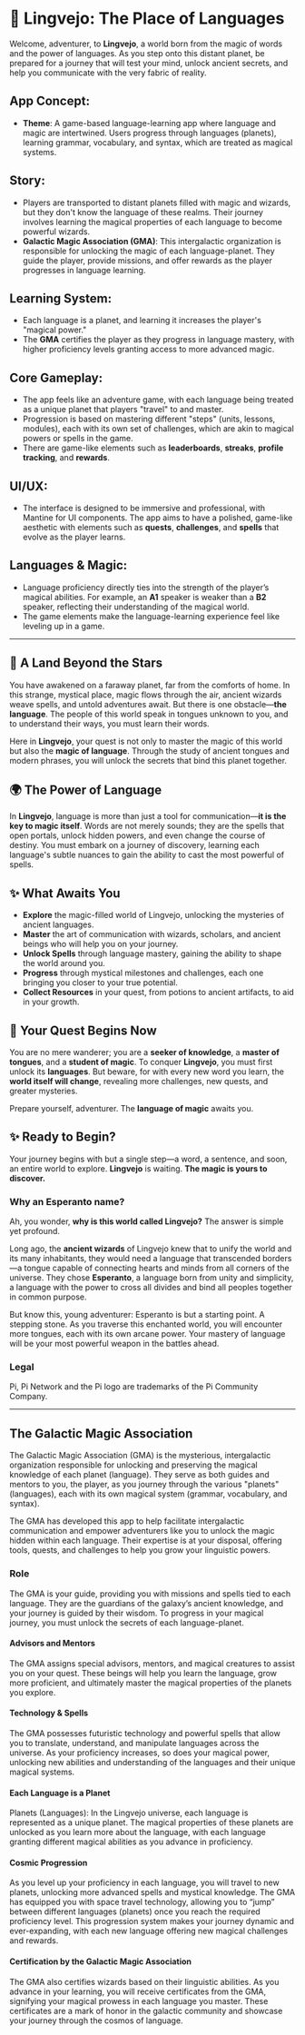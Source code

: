 
# 🌟 **Lingvejo**: The Place of Languages

Welcome, adventurer, to **Lingvejo**, a world born from the magic of words and the power of languages. As you step onto this distant planet, be prepared for a journey that will test your mind, unlock ancient secrets, and help you communicate with the very fabric of reality.

## **App Concept**:
- **Theme**: A game-based language-learning app where language and magic are intertwined. Users progress through languages (planets), learning grammar, vocabulary, and syntax, which are treated as magical systems.

## **Story**:
- Players are transported to distant planets filled with magic and wizards, but they don't know the language of these realms. Their journey involves learning the magical properties of each language to become powerful wizards.
- **Galactic Magic Association (GMA)**: This intergalactic organization is responsible for unlocking the magic of each language-planet. They guide the player, provide missions, and offer rewards as the player progresses in language learning.

## **Learning System**:
- Each language is a planet, and learning it increases the player's "magical power."
- The **GMA** certifies the player as they progress in language mastery, with higher proficiency levels granting access to more advanced magic.

## **Core Gameplay**:
- The app feels like an adventure game, with each language being treated as a unique planet that players "travel" to and master.
- Progression is based on mastering different "steps" (units, lessons, modules), each with its own set of challenges, which are akin to magical powers or spells in the game.
- There are game-like elements such as **leaderboards**, **streaks**, **profile tracking**, and **rewards**.

## **UI/UX**:
- The interface is designed to be immersive and professional, with Mantine for UI components. The app aims to have a polished, game-like aesthetic with elements such as **quests**, **challenges**, and **spells** that evolve as the player learns.

## **Languages & Magic**:
- Language proficiency directly ties into the strength of the player’s magical abilities. For example, an **A1** speaker is weaker than a **B2** speaker, reflecting their understanding of the magical world.
- The game elements make the language-learning experience feel like leveling up in a game.

---

## 🔮 **A Land Beyond the Stars**

You have awakened on a faraway planet, far from the comforts of home. In this strange, mystical place, magic flows through the air, ancient wizards weave spells, and untold adventures await. But there is one obstacle—**the language**. The people of this world speak in tongues unknown to you, and to understand their ways, you must learn their words. 

Here in **Lingvejo**, your quest is not only to master the magic of this world but also the **magic of language**. Through the study of ancient tongues and modern phrases, you will unlock the secrets that bind this planet together.



## 🌍 **The Power of Language**

In **Lingvejo**, language is more than just a tool for communication—**it is the key to magic itself**. Words are not merely sounds; they are the spells that open portals, unlock hidden powers, and even change the course of destiny. You must embark on a journey of discovery, learning each language's subtle nuances to gain the ability to cast the most powerful of spells.



## ✨ **What Awaits You**

- **Explore** the magic-filled world of Lingvejo, unlocking the mysteries of ancient languages.
- **Master** the art of communication with wizards, scholars, and ancient beings who will help you on your journey.
- **Unlock Spells** through language mastery, gaining the ability to shape the world around you.
- **Progress** through mystical milestones and challenges, each one bringing you closer to your true potential.
- **Collect Resources** in your quest, from potions to ancient artifacts, to aid in your growth.



## 📜 **Your Quest Begins Now**

You are no mere wanderer; you are a **seeker of knowledge**, a **master of tongues**, and a **student of magic**. To conquer **Lingvejo**, you must first unlock its **languages**. But beware, for with every new word you learn, the **world itself will change**, revealing more challenges, new quests, and greater mysteries.

Prepare yourself, adventurer. The **language of magic** awaits you.



## ✨ **Ready to Begin?**

Your journey begins with but a single step—a word, a sentence, and soon, an entire world to explore. **Lingvejo** is waiting. **The magic is yours to discover.**



### Why an Esperanto name?

Ah, you wonder, **why is this world called Lingvejo?** The answer is simple yet profound.

Long ago, the **ancient wizards** of Lingvejo knew that to unify the world and its many inhabitants, they would need a language that transcended borders—a tongue capable of connecting hearts and minds from all corners of the universe. They chose **Esperanto**, a language born from unity and simplicity, a language with the power to cross all divides and bind all peoples together in common purpose.

But know this, young adventurer: Esperanto is but a starting point. A stepping stone. As you traverse this enchanted world, you will encounter more tongues, each with its own arcane power. Your mastery of language will be your most powerful weapon in the battles ahead.



### Legal

Pi, Pi Network and the Pi logo are trademarks of the Pi Community Company.

---


## The Galactic Magic Association

The Galactic Magic Association (GMA) is the mysterious, intergalactic organization responsible for unlocking and preserving the magical knowledge of each planet (language). They serve as both guides and mentors to you, the player, as you journey through the various "planets" (languages), each with its own magical system (grammar, vocabulary, and syntax).

The GMA has developed this app to help facilitate intergalactic communication and empower adventurers like you to unlock the magic hidden within each language. Their expertise is at your disposal, offering tools, quests, and challenges to help you grow your linguistic powers.

### Role

The GMA is your guide, providing you with missions and spells tied to each language. They are the guardians of the galaxy’s ancient knowledge, and your journey is guided by their wisdom. To progress in your magical journey, you must unlock the secrets of each language-planet.

#### Advisors and Mentors

The GMA assigns special advisors, mentors, and magical creatures to assist you on your quest. These beings will help you learn the language, grow more proficient, and ultimately master the magical properties of the planets you explore.

#### Technology & Spells

The GMA possesses futuristic technology and powerful spells that allow you to translate, understand, and manipulate languages across the universe. As your proficiency increases, so does your magical power, unlocking new abilities and understanding of the languages and their unique magical systems.

#### Each Language is a Planet

Planets (Languages): In the Lingvejo universe, each language is represented as a unique planet. The magical properties of these planets are unlocked as you learn more about the language, with each language granting different magical abilities as you advance in proficiency.

#### Cosmic Progression

As you level up your proficiency in each language, you will travel to new planets, unlocking more advanced spells and mystical knowledge. The GMA has equipped you with space travel technology, allowing you to “jump” between different languages (planets) once you reach the required proficiency level. This progression system makes your journey dynamic and ever-expanding, with each new language offering new magical challenges and rewards.

#### Certification by the Galactic Magic Association

The GMA also certifies wizards based on their linguistic abilities. As you advance in your learning, you will receive certificates from the GMA, signifying your magical prowess in each language you master. These certificates are a mark of honor in the galactic community and showcase your journey through the cosmos of language.